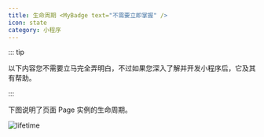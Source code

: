 ```yaml
---
title: 生命周期 <MyBadge text="不需要立即掌握" />
icon: state
category: 小程序
---
```


::: tip

以下内容您不需要立马完全弄明白，不过如果您深入了解并开发小程序后，它及其有帮助。

:::

下图说明了页面 Page 实例的生命周期。

![lifetime](https://res.wx.qq.com/wxdoc/dist/assets/img/page-lifecycle.2e646c86.png)
